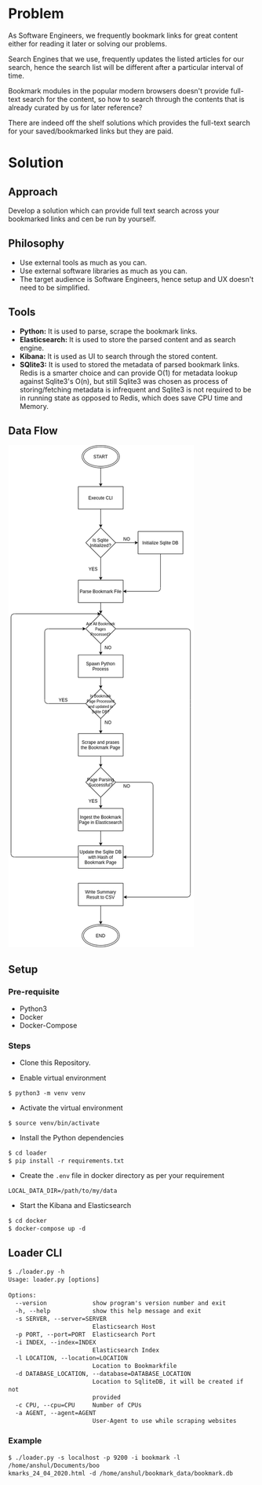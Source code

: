 # Problem

As Software Engineers, we frequently bookmark links for great content either for reading it later or solving our problems.

Search Engines that we use, frequently updates the listed articles for our search, hence the search list will be different after a particular interval of time.

Bookmark modules in the popular modern browsers doesn't provide full-text search for the content, so how to search through the contents that is already curated by us for later reference?

There are indeed off the shelf solutions which provides the full-text search for your saved/bookmarked links but they are paid.


# Solution

## Approach

Develop a solution which can provide full text search across your bookmarked links and cen be run by yourself.

## Philosophy

* Use external tools as much as you can.
* Use external software libraries as much as you can.
* The target audience is Software Engineers, hence setup and UX doesn't need to be simplified.


## Tools

* **Python:** It is used to parse, scrape the bookmark links.
* **Elasticsearch:** It is used to store the parsed content and as search engine.
* **Kibana:** It is used as UI to search through the stored content.
* **SQlite3:** It is used to stored the metadata of parsed bookmark links. Redis is a smarter choice and can provide O(1) for metadata lookup against Sqlite3's O(n), but still Sqlite3 was chosen as process of storing/fetching metadata is infrequent and Sqlite3 is not required to be in running state as opposed to Redis, which does save CPU time and Memory.

## Data Flow


![bookmark_data_flow](docs/bookmark-search-flow.png)

## Setup

### Pre-requisite

* Python3
* Docker
* Docker-Compose

### Steps

* Clone this Repository.

* Enable virtual environment

```
$ python3 -m venv venv
```

* Activate the virtual environment

```
$ source venv/bin/activate
```

* Install the Python dependencies

```
$ cd loader
$ pip install -r requirements.txt
```

* Create the `.env` file in docker directory as per your requirement

```
LOCAL_DATA_DIR=/path/to/my/data
```

* Start the Kibana and Elasticsearch

```
$ cd docker
$ docker-compose up -d
```

## Loader CLI


```
$ ./loader.py -h
Usage: loader.py [options]

Options:
  --version             show program's version number and exit
  -h, --help            show this help message and exit
  -s SERVER, --server=SERVER
                        Elasticsearch Host
  -p PORT, --port=PORT  Elasticsearch Port
  -i INDEX, --index=INDEX
                        Elasticsearch Index
  -l LOCATION, --location=LOCATION
                        Location to Bookmarkfile
  -d DATABASE_LOCATION, --database=DATABASE_LOCATION
                        Location to SqliteDB, it will be created if not
                        provided
  -c CPU, --cpu=CPU     Number of CPUs
  -a AGENT, --agent=AGENT
                        User-Agent to use while scraping websites
```

### Example

```
$ ./loader.py -s localhost -p 9200 -i bookmark -l /home/anshul/Documents/boo
kmarks_24_04_2020.html -d /home/anshul/bookmark_data/bookmark.db
```
